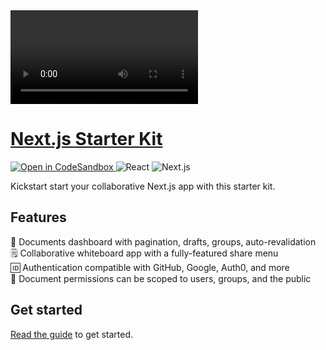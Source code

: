 <a href="https://liveblocks.io">
  <video src="https://raw.githubusercontent.com/liveblocks/liveblocks/main/.github/assets/starter-kits/nextjs-starter-kit.mp4" />
</a>

# [Next.js Starter Kit](https://liveblocks.io/guides/nextjs-starter-kit)

<p>
  <a href="https://codesandbox.io/s/github/liveblocks/liveblocks/tree/main/starter-kits/nextjs-starter-kit">
    <img src="https://img.shields.io/badge/open%20in%20codesandbox-message?style=flat&logo=codesandbox&color=333&logoColor=fff" alt="Open in CodeSandbox" />
  </a>
  <img src="https://img.shields.io/badge/react-message?style=flat&logo=react&color=0bd&logoColor=fff" alt="React" />
  <img src="https://img.shields.io/badge/next.js-message?style=flat&logo=next.js&color=07f&logoColor=fff" alt="Next.js" />
</p>

Kickstart start your collaborative Next.js app with this starter kit.

## Features

📄 Documents dashboard with pagination, drafts, groups, auto-revalidation <br> 🗒
Collaborative whiteboard app with a fully-featured share menu <br> 🆔
Authentication compatible with GitHub, Google, Auth0, and more <br> 🔑 Document
permissions can be scoped to users, groups, and the public <br>

## Get started

[Read the guide](http://liveblocks.io/docs/guides/nextjs-starter-kit) to get
started.
